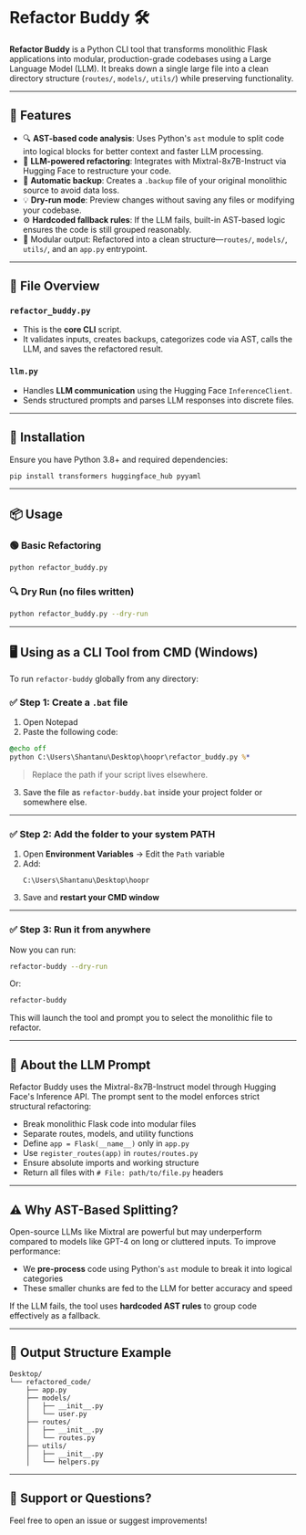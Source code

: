 
# Refactor Buddy 🛠️

**Refactor Buddy** is a Python CLI tool that transforms monolithic Flask applications into modular, production-grade codebases using a Large Language Model (LLM). It breaks down a single large file into a clean directory structure (`routes/`, `models/`, `utils/`) while preserving functionality.

---

## 🚀 Features

- 🔍 **AST-based code analysis**: Uses Python's `ast` module to split code into logical blocks for better context and faster LLM processing.
- 🤖 **LLM-powered refactoring**: Integrates with Mixtral-8x7B-Instruct via Hugging Face to restructure your code.
- 💾 **Automatic backup**: Creates a `.backup` file of your original monolithic source to avoid data loss.
- 💡 **Dry-run mode**: Preview changes without saving any files or modifying your codebase.
- ⚙️ **Hardcoded fallback rules**: If the LLM fails, built-in AST-based logic ensures the code is still grouped reasonably.
- 📁 Modular output: Refactored into a clean structure—`routes/`, `models/`, `utils/`, and an `app.py` entrypoint.

---

## 📂 File Overview

### `refactor_buddy.py`
- This is the **core CLI** script.
- It validates inputs, creates backups, categorizes code via AST, calls the LLM, and saves the refactored result.

### `llm.py`
- Handles **LLM communication** using the Hugging Face `InferenceClient`.
- Sends structured prompts and parses LLM responses into discrete files.

---

## 🧾 Installation

Ensure you have Python 3.8+ and required dependencies:

```bash
pip install transformers huggingface_hub pyyaml
```

---

## 📦 Usage

### 🟢 Basic Refactoring

```bash
python refactor_buddy.py
```

### 🔍 Dry Run (no files written)

```bash
python refactor_buddy.py --dry-run
```

---

## 🖥️ Using as a CLI Tool from CMD (Windows)

To run `refactor-buddy` globally from any directory:

### ✅ Step 1: Create a `.bat` file

1. Open Notepad
2. Paste the following code:

```bat
@echo off
python C:\Users\Shantanu\Desktop\hoopr\refactor_buddy.py %*
```

> Replace the path if your script lives elsewhere.

3. Save the file as `refactor-buddy.bat` inside your project folder or somewhere else.

---

### ✅ Step 2: Add the folder to your system PATH

1. Open **Environment Variables** → Edit the `Path` variable
2. Add:
   ```
   C:\Users\Shantanu\Desktop\hoopr
   ```
3. Save and **restart your CMD window**

---

### ✅ Step 3: Run it from anywhere

Now you can run:

```bash
refactor-buddy --dry-run
```

Or:

```bash
refactor-buddy
```

This will launch the tool and prompt you to select the monolithic file to refactor.

---

## 🧠 About the LLM Prompt

Refactor Buddy uses the Mixtral-8x7B-Instruct model through Hugging Face's Inference API. The prompt sent to the model enforces strict structural refactoring:

- Break monolithic Flask code into modular files
- Separate routes, models, and utility functions
- Define `app = Flask(__name__)` only in `app.py`
- Use `register_routes(app)` in `routes/routes.py`
- Ensure absolute imports and working structure
- Return all files with `# File: path/to/file.py` headers

---

## ⚠️ Why AST-Based Splitting?

Open-source LLMs like Mixtral are powerful but may underperform compared to models like GPT-4 on long or cluttered inputs. To improve performance:
- We **pre-process** code using Python's `ast` module to break it into logical categories
- These smaller chunks are fed to the LLM for better accuracy and speed

If the LLM fails, the tool uses **hardcoded AST rules** to group code effectively as a fallback.

---

## 📁 Output Structure Example

```
Desktop/
└── refactored_code/
    ├── app.py
    ├── models/
    │   ├── __init__.py
    │   └── user.py
    ├── routes/
    │   ├── __init__.py
    │   └── routes.py
    ├── utils/
    │   ├── __init__.py
    │   └── helpers.py
```

---
## 🙋 Support or Questions?

Feel free to open an issue or suggest improvements!
